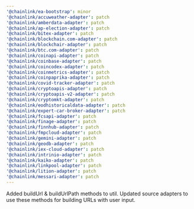 ```yaml
---
'@chainlink/ea-bootstrap': minor
'@chainlink/accuweather-adapter': patch
'@chainlink/amberdata-adapter': patch
'@chainlink/ap-election-adapter': patch
'@chainlink/bitex-adapter': patch
'@chainlink/blockchain.com-adapter': patch
'@chainlink/blockchair-adapter': patch
'@chainlink/btc.com-adapter': patch
'@chainlink/coinapi-adapter': patch
'@chainlink/coinbase-adapter': patch
'@chainlink/coincodex-adapter': patch
'@chainlink/coinmetrics-adapter': patch
'@chainlink/coinpaprika-adapter': patch
'@chainlink/covid-tracker-adapter': patch
'@chainlink/cryptoapis-adapter': patch
'@chainlink/cryptoapis-v2-adapter': patch
'@chainlink/cryptomkt-adapter': patch
'@chainlink/eodhistoricaldata-adapter': patch
'@chainlink/expert-car-broker-adapter': patch
'@chainlink/fcsapi-adapter': patch
'@chainlink/finage-adapter': patch
'@chainlink/finnhub-adapter': patch
'@chainlink/fmpcloud-adapter': patch
'@chainlink/gemini-adapter': patch
'@chainlink/geodb-adapter': patch
'@chainlink/iex-cloud-adapter': patch
'@chainlink/intrinio-adapter': patch
'@chainlink/kaiko-adapter': patch
'@chainlink/linkpool-adapter': patch
'@chainlink/lition-adapter': patch
'@chainlink/messari-adapter': patch
---
```


Added buildUrl & buildUrlPath methods to util. Updated source adapters to use these methods for building URLs with user input.
